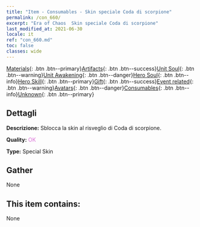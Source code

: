 ```yaml
---
title: "Item - Consumables - Skin speciale Coda di scorpione"
permalink: /con_660/
excerpt: "Era of Chaos  Skin speciale Coda di scorpione"
last_modified_at: 2021-06-30
locale: it
ref: "con_660.md"
toc: false
classes: wide
---
```

 [Materials](/ItemsIT/){: .btn .btn--primary}[Artifacts](/ItemsIT/Artifacts/){: .btn .btn--success}[Unit Soul](/ItemsIT/UnitSoul/){: .btn .btn--warning}[Unit Awakening](/ItemsIT/UnitAwakening/){: .btn .btn--danger}[Hero Soul](/ItemsIT/HeroSoul/){: .btn .btn--info}[Hero Skill](/ItemsIT/HeroSkill/){: .btn .btn--primary}[Gift](/ItemsIT/Gift/){: .btn .btn--success}[Event related](/ItemsIT/Events/){: .btn .btn--warning}[Avatars](/ItemsIT/Avatars/){: .btn .btn--danger}[Consumables](/ItemsIT/Consumables/){: .btn .btn--info}[Unknown](/ItemsIT/Unknown/){: .btn .btn--primary}

## Dettagli
 **Descrizione:** Sblocca la skin al risveglio di Coda di scorpione.

 **Quality:** <span style="color: #DA70D6">OK</span>

 **Type:** Special Skin

## Gather

  None

## This item contains:

  None

